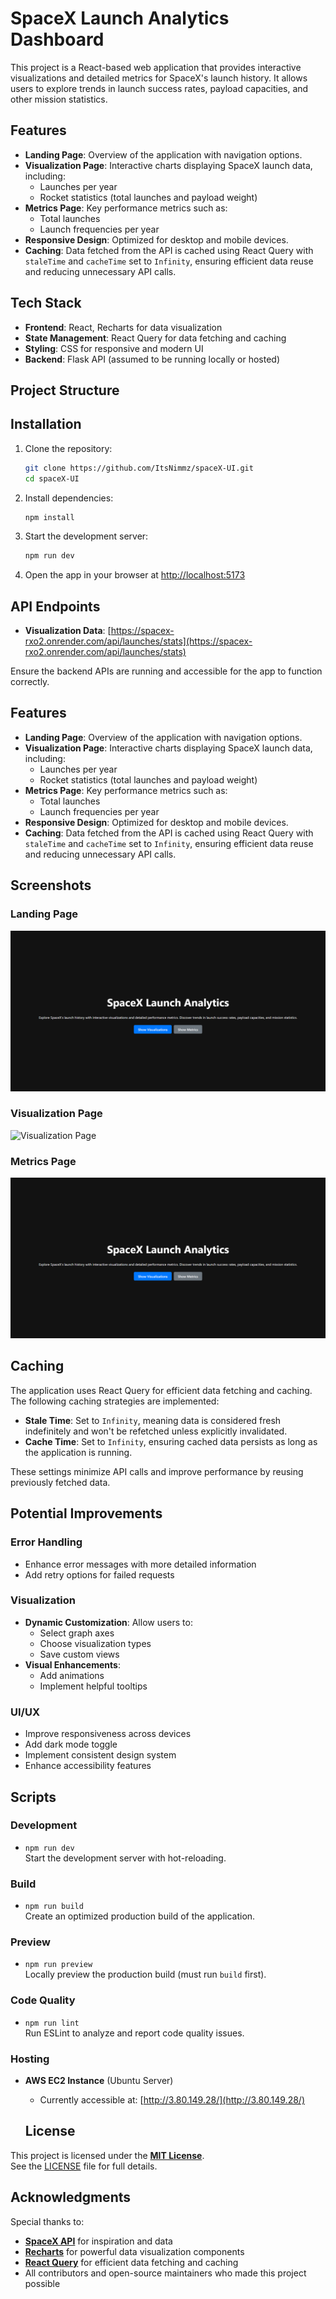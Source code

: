 # SpaceX Launch Analytics Dashboard

This project is a React-based web application that provides interactive visualizations and detailed metrics for SpaceX's launch history. It allows users to explore trends in launch success rates, payload capacities, and other mission statistics.

## Features

- **Landing Page**: Overview of the application with navigation options.
- **Visualization Page**: Interactive charts displaying SpaceX launch data, including:
  - Launches per year
  - Rocket statistics (total launches and payload weight)
- **Metrics Page**: Key performance metrics such as:
  - Total launches
  - Launch frequencies per year
- **Responsive Design**: Optimized for desktop and mobile devices.
- **Caching**: Data fetched from the API is cached using React Query with `staleTime` and `cacheTime` set to `Infinity`, ensuring efficient data reuse and reducing unnecessary API calls.

## Tech Stack

- **Frontend**: React, Recharts for data visualization
- **State Management**: React Query for data fetching and caching
- **Styling**: CSS for responsive and modern UI
- **Backend**: Flask API (assumed to be running locally or hosted)

## Project Structure


## Installation

1. Clone the repository:
   ```bash
   git clone https://github.com/ItsNimmz/spaceX-UI.git
   cd spaceX-UI
   ```

2. Install dependencies:
   ```bash
   npm install
   ```
3. Start the development server:
   ```bash
   npm run dev
   ```

4. Open the app in your browser at [http://localhost:5173](http://localhost:5173)

## API Endpoints

- **Visualization Data**: [https://spacex-rxo2.onrender.com/api/launches/stats](https://spacex-rxo2.onrender.com/api/launches/stats)

Ensure the backend APIs are running and accessible for the app to function correctly.

## Features

- **Landing Page**: Overview of the application with navigation options.
- **Visualization Page**: Interactive charts displaying SpaceX launch data, including:
  - Launches per year
  - Rocket statistics (total launches and payload weight)
- **Metrics Page**: Key performance metrics such as:
  - Total launches
  - Launch frequencies per year
- **Responsive Design**: Optimized for desktop and mobile devices.
- **Caching**: Data fetched from the API is cached using React Query with `staleTime` and `cacheTime` set to `Infinity`, ensuring efficient data reuse and reducing unnecessary API calls.

## Screenshots

### Landing Page
![Landing Page](./screenshots/landing.png)

### Visualization Page
![Visualization Page](./screenshots/visualization.png)

### Metrics Page
![Metrics Page](./screenshots/landing.png)

## Caching

The application uses React Query for efficient data fetching and caching. The following caching strategies are implemented:

- **Stale Time**: Set to `Infinity`, meaning data is considered fresh indefinitely and won't be refetched unless explicitly invalidated.
- **Cache Time**: Set to `Infinity`, ensuring cached data persists as long as the application is running.

These settings minimize API calls and improve performance by reusing previously fetched data.

## Potential Improvements

### Error Handling
- Enhance error messages with more detailed information
- Add retry options for failed requests

### Visualization
- **Dynamic Customization**: Allow users to:
  - Select graph axes
  - Choose visualization types
  - Save custom views
- **Visual Enhancements**:
  - Add animations
  - Implement helpful tooltips

### UI/UX
- Improve responsiveness across devices
- Add dark mode toggle
- Implement consistent design system
- Enhance accessibility features


## Scripts

### Development
- `npm run dev`  
  Start the development server with hot-reloading.

### Build
- `npm run build`  
  Create an optimized production build of the application.

### Preview
- `npm run preview`  
  Locally preview the production build (must run `build` first).

### Code Quality
- `npm run lint`  
  Run ESLint to analyze and report code quality issues.


### Hosting
- **AWS EC2 Instance** (Ubuntu Server)  
  - Currently accessible at: [http://3.80.149.28/](http://3.80.149.28/)

  ## License

This project is licensed under the **[MIT License](LICENSE)**.  
See the [LICENSE](LICENSE) file for full details.

## Acknowledgments

Special thanks to:
- **[SpaceX API](https://github.com/r-spacex/SpaceX-API)** for inspiration and data
- **[Recharts](https://recharts.org/)** for powerful data visualization components
- **[React Query](https://tanstack.com/query/latest/)** for efficient data fetching and caching
- All contributors and open-source maintainers who made this project possible


